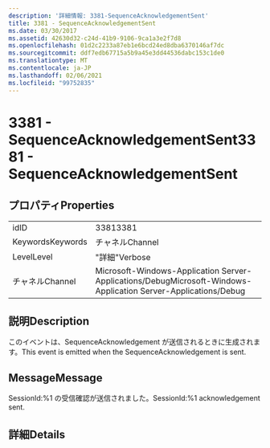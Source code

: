 ```yaml
---
description: '詳細情報: 3381-SequenceAcknowledgementSent'
title: 3381 - SequenceAcknowledgementSent
ms.date: 03/30/2017
ms.assetid: 42630d32-c24d-41b9-9106-9ca1a3e2f7d8
ms.openlocfilehash: 01d2c2233a87eb1e6bcd24ed8dba6370146af7dc
ms.sourcegitcommit: ddf7edb67715a5b9a45e3dd44536dabc153c1de0
ms.translationtype: MT
ms.contentlocale: ja-JP
ms.lasthandoff: 02/06/2021
ms.locfileid: "99752835"
---
```

# <a name="3381---sequenceacknowledgementsent"></a><span data-ttu-id="e7d3f-103">3381 - SequenceAcknowledgementSent</span><span class="sxs-lookup"><span data-stu-id="e7d3f-103">3381 - SequenceAcknowledgementSent</span></span>

## <a name="properties"></a><span data-ttu-id="e7d3f-104">プロパティ</span><span class="sxs-lookup"><span data-stu-id="e7d3f-104">Properties</span></span>  
  
|||  
|-|-|  
|<span data-ttu-id="e7d3f-105">id</span><span class="sxs-lookup"><span data-stu-id="e7d3f-105">ID</span></span>|<span data-ttu-id="e7d3f-106">3381</span><span class="sxs-lookup"><span data-stu-id="e7d3f-106">3381</span></span>|  
|<span data-ttu-id="e7d3f-107">Keywords</span><span class="sxs-lookup"><span data-stu-id="e7d3f-107">Keywords</span></span>|<span data-ttu-id="e7d3f-108">チャネル</span><span class="sxs-lookup"><span data-stu-id="e7d3f-108">Channel</span></span>|  
|<span data-ttu-id="e7d3f-109">Level</span><span class="sxs-lookup"><span data-stu-id="e7d3f-109">Level</span></span>|<span data-ttu-id="e7d3f-110">"詳細"</span><span class="sxs-lookup"><span data-stu-id="e7d3f-110">Verbose</span></span>|  
|<span data-ttu-id="e7d3f-111">チャネル</span><span class="sxs-lookup"><span data-stu-id="e7d3f-111">Channel</span></span>|<span data-ttu-id="e7d3f-112">Microsoft-Windows-Application Server-Applications/Debug</span><span class="sxs-lookup"><span data-stu-id="e7d3f-112">Microsoft-Windows-Application Server-Applications/Debug</span></span>|  
  
## <a name="description"></a><span data-ttu-id="e7d3f-113">説明</span><span class="sxs-lookup"><span data-stu-id="e7d3f-113">Description</span></span>  

 <span data-ttu-id="e7d3f-114">このイベントは、SequenceAcknowledgement が送信されるときに生成されます。</span><span class="sxs-lookup"><span data-stu-id="e7d3f-114">This event is emitted when the SequenceAcknowledgement is sent.</span></span>  
  
## <a name="message"></a><span data-ttu-id="e7d3f-115">Message</span><span class="sxs-lookup"><span data-stu-id="e7d3f-115">Message</span></span>  

 <span data-ttu-id="e7d3f-116">SessionId:%1 の受信確認が送信されました。</span><span class="sxs-lookup"><span data-stu-id="e7d3f-116">SessionId:%1 acknowledgement sent.</span></span>  
  
## <a name="details"></a><span data-ttu-id="e7d3f-117">詳細</span><span class="sxs-lookup"><span data-stu-id="e7d3f-117">Details</span></span>

